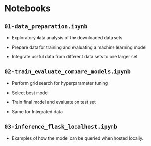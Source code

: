 # Notebooks

## `01-data_preparation.ipynb`

- Exploratory data analysis of the downloaded data sets

- Prepare data for training and evaluating a machine learning model

- Integrate useful data from different data sets to one larger set

## `02-train_evaluate_compare_models.ipynb`

- Perform grid search for hyperparameter tuning

- Select best model

- Train final model and evaluate on test set

- Same for Integrated data

## `03-inference_flask_localhost.ipynb`

- Examples of how the model can be queried when hosted locally.